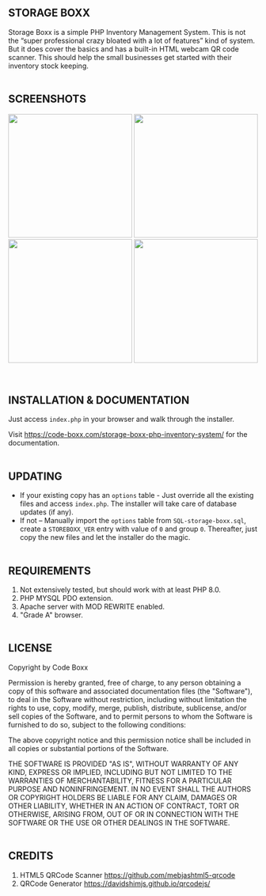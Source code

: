 ## STORAGE BOXX
Storage Boxx is a simple PHP Inventory Management System. This is not the “super professional crazy bloated with a lot of features” kind of system. But it does cover the basics and has a built-in HTML webcam QR code scanner. This should help the small businesses get started with their inventory stock keeping.
<br><br>


## SCREENSHOTS
<p float="left">
  <img width="250" style="inline-block" src="https://github.com/code-boxx/Storage-Boxx/blob/main/assets/ss-sb-0.jpg">
  <img width="250" style="inline-block" src="https://github.com/code-boxx/Storage-Boxx/blob/main/assets/ss-sb-1.jpg">
  <img width="250" style="inline-block" src="https://github.com/code-boxx/Storage-Boxx/blob/main/assets/ss-sb-2.jpg">
  <img width="250" style="inline-block" src="https://github.com/code-boxx/Storage-Boxx/blob/main/assets/ss-sb-3.jpg">
</p><br>

## INSTALLATION & DOCUMENTATION
Just access `index.php` in your browser and walk through the installer.

Visit https://code-boxx.com/storage-boxx-php-inventory-system/ for the documentation.
<br><br>


## UPDATING
* If your existing copy has an `options` table - Just override all the existing files and access `index.php`. The installer will take care of database updates (if any).
* If not – Manually import the `options` table from `SQL-storage-boxx.sql`, create a `STOREBOXX_VER` entry with value of `0` and group `0`. Thereafter, just copy the new files and let the installer do the magic.
<br><br>


## REQUIREMENTS
1) Not extensively tested, but should work with at least PHP 8.0.
2) PHP MYSQL PDO extension.
3) Apache server with MOD REWRITE enabled.
4) "Grade A" browser.
<br><br>


## LICENSE
Copyright by Code Boxx

Permission is hereby granted, free of charge, to any person obtaining a copy
of this software and associated documentation files (the "Software"), to deal
in the Software without restriction, including without limitation the rights
to use, copy, modify, merge, publish, distribute, sublicense, and/or sell
copies of the Software, and to permit persons to whom the Software is
furnished to do so, subject to the following conditions:

The above copyright notice and this permission notice shall be included in all
copies or substantial portions of the Software.

THE SOFTWARE IS PROVIDED "AS IS", WITHOUT WARRANTY OF ANY KIND, EXPRESS OR
IMPLIED, INCLUDING BUT NOT LIMITED TO THE WARRANTIES OF MERCHANTABILITY,
FITNESS FOR A PARTICULAR PURPOSE AND NONINFRINGEMENT. IN NO EVENT SHALL THE
AUTHORS OR COPYRIGHT HOLDERS BE LIABLE FOR ANY CLAIM, DAMAGES OR OTHER
LIABILITY, WHETHER IN AN ACTION OF CONTRACT, TORT OR OTHERWISE, ARISING FROM,
OUT OF OR IN CONNECTION WITH THE SOFTWARE OR THE USE OR OTHER DEALINGS IN THE
SOFTWARE.
<br><br>


## CREDITS
1) HTML5 QRCode Scanner https://github.com/mebjashtml5-qrcode
2) QRCode Generator https://davidshimjs.github.io/qrcodejs/
